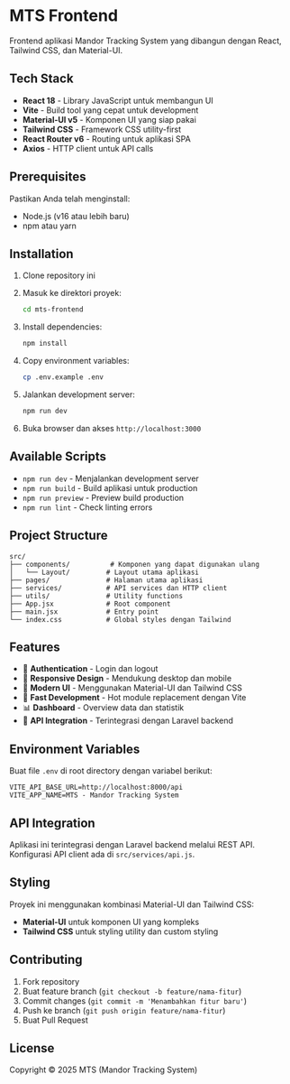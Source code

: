 # MTS Frontend

Frontend aplikasi Mandor Tracking System yang dibangun dengan React, Tailwind CSS, dan Material-UI.

## Tech Stack

- **React 18** - Library JavaScript untuk membangun UI
- **Vite** - Build tool yang cepat untuk development
- **Material-UI v5** - Komponen UI yang siap pakai
- **Tailwind CSS** - Framework CSS utility-first
- **React Router v6** - Routing untuk aplikasi SPA
- **Axios** - HTTP client untuk API calls

## Prerequisites

Pastikan Anda telah menginstall:
- Node.js (v16 atau lebih baru)
- npm atau yarn

## Installation

1. Clone repository ini
2. Masuk ke direktori proyek:
   ```bash
   cd mts-frontend
   ```

3. Install dependencies:
   ```bash
   npm install
   ```

4. Copy environment variables:
   ```bash
   cp .env.example .env
   ```

5. Jalankan development server:
   ```bash
   npm run dev
   ```

6. Buka browser dan akses `http://localhost:3000`

## Available Scripts

- `npm run dev` - Menjalankan development server
- `npm run build` - Build aplikasi untuk production
- `npm run preview` - Preview build production
- `npm run lint` - Check linting errors

## Project Structure

```
src/
├── components/          # Komponen yang dapat digunakan ulang
│   └── Layout/         # Layout utama aplikasi
├── pages/              # Halaman utama aplikasi
├── services/           # API services dan HTTP client
├── utils/              # Utility functions
├── App.jsx             # Root component
├── main.jsx            # Entry point
└── index.css           # Global styles dengan Tailwind
```

## Features

- 🔐 **Authentication** - Login dan logout
- 📱 **Responsive Design** - Mendukung desktop dan mobile
- 🎨 **Modern UI** - Menggunakan Material-UI dan Tailwind CSS
- 🚀 **Fast Development** - Hot module replacement dengan Vite
- 📊 **Dashboard** - Overview data dan statistik
- 🔧 **API Integration** - Terintegrasi dengan Laravel backend

## Environment Variables

Buat file `.env` di root directory dengan variabel berikut:

```env
VITE_API_BASE_URL=http://localhost:8000/api
VITE_APP_NAME=MTS - Mandor Tracking System
```

## API Integration

Aplikasi ini terintegrasi dengan Laravel backend melalui REST API. Konfigurasi API client ada di `src/services/api.js`.

## Styling

Proyek ini menggunakan kombinasi Material-UI dan Tailwind CSS:
- **Material-UI** untuk komponen UI yang kompleks
- **Tailwind CSS** untuk styling utility dan custom styling

## Contributing

1. Fork repository
2. Buat feature branch (`git checkout -b feature/nama-fitur`)
3. Commit changes (`git commit -m 'Menambahkan fitur baru'`)
4. Push ke branch (`git push origin feature/nama-fitur`)
5. Buat Pull Request

## License

Copyright © 2025 MTS (Mandor Tracking System)
